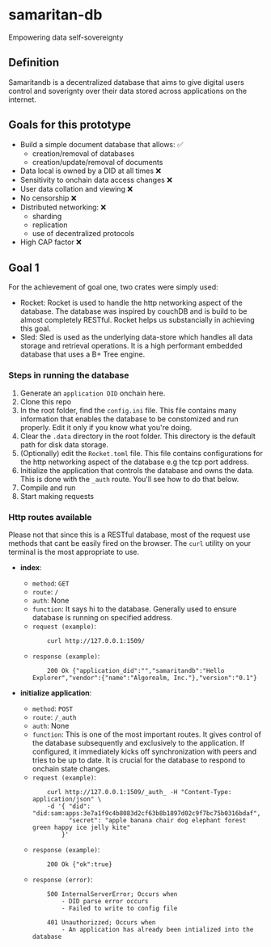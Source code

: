 # samaritan-db
Empowering data self-sovereignty

## Definition
Samaritandb is a decentralized database that aims to give digital users control and soverignty over their data stored across applications on the internet.

## Goals for this prototype
- Build a simple document database that allows: ✅
    - creation/removal of databases
    - creation/update/removal of documents
- Data local is owned by a DID at all times ❌
- Sensitivity to onchain data access changes ❌
- User data collation and viewing ❌
- No censorship ❌
- Distributed networking: ❌
    - sharding
    - replication
    - use of decentralized protocols
- High CAP factor ❌


## Goal 1
For the achievement of goal one, two crates were simply used:
- Rocket: Rocket is used to handle the http networking aspect of the database. The database was inspired by couchDB and is build to be almost completely RESTful. Rocket helps us substancially in achieving this goal.
- Sled: Sled is used as the underlying data-store which handles all data storage and retrieval operations. It is a high performant embedded database that uses a B+ Tree engine.

### Steps in running the database
1. Generate an `application DID` onchain here.
1. Clone this repo
1. In the root folder, find the `config.ini` file. This file contains many information that enables the database to be constomized and run properly. Edit it only if you know what you're doing.
1. Clear the `.data` directory in the root folder. This directory is the default path for disk data storage.
1. (Optionally) edit the `Rocket.toml` file. This file contains configurations for the http networking aspect of the database e.g the tcp port address.
1. Initialize the application that controls the database and owns the data. This is done with the `_auth` route. You'll see how to do that below.
1. Compile and run
1. Start making requests

### Http routes available
Please not that since this is a RESTful database, most of the request use methods that cant be easily fired on the browser. The `curl` utility on your terminal is the most appropriate to use.

- **index**:
    - `method`: `GET`
    - `route`: `/`
    - `auth`: None
    - `function`: It says hi to the database. Generally used to ensure database is running on specified address.
    - `request (example)`: 
        ```
            curl http://127.0.0.1:1509/
        ```
    - `response (example)`: 
        ```
            200 Ok {"application_did":"","samaritandb":"Hello Explorer","vendor":{"name":"Algorealm, Inc."},"version":"0.1"}
        ```

- **initialize application**:
    - `method`: `POST`
    - `route`: `/_auth`
    - `auth`: None
    - `function`: This is one of the most important routes. It gives control of the database subsequently and exclusively to the application. If configured, it immediately kicks off synchronization with peers and tries to be up to date. It is crucial for the database to respond to onchain state changes.
    - `request (example)`: 
        ```
            curl http://127.0.0.1:1509/_auth_ -H "Content-Type: application/json" \
            -d '{ "did": "did:sam:apps:3e7a1f9c4b8083d2cf63b8b1897d02c9f7bc75b0316bdaf",
                  "secret": "apple banana chair dog elephant forest green happy ice jelly kite"
                }'
        ```
    - `response (example)`: 
        ```
            200 Ok {"ok":true}
        ```
    - `response (error)`:
        ```
            500 InternalServerError; Occurs when
                - DID parse error occurs
                - Failed to write to config file

            401 Unauthorizzed; Occurs when 
                - An application has already been intialized into the database
        ```

